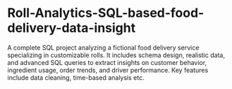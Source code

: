 # Roll-Analytics-SQL-based-food-delivery-data-insight
A complete SQL project analyzing a fictional food delivery service specializing in customizable rolls. It includes schema design, realistic data, and advanced SQL queries to extract insights on customer behavior, ingredient usage, order trends, and driver performance. Key features include data cleaning, time-based analysis etc.
